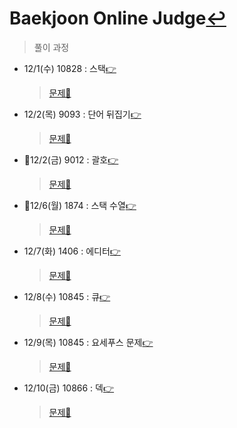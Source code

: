 # Baekjoon Online Judge[↩](../../../)
> 풀이 과정

* 12/1(수) 10828 : 스택[👉](./10828/10828.md)
    > [문제📝](https://www.acmicpc.net/problem/10828)
* 12/2(목) 9093  : 단어 뒤집기[👉](./9093/9093.md)
    > [문제📝](https://www.acmicpc.net/problem/9093)
* 🔳12/2(금) 9012  : 괄호[👉](./9012/9012.md)
    > [문제📝](https://www.acmicpc.net/problem/9012)
* 🔳12/6(월) 1874  : 스택 수열[👉](./1874/1874.md)
    > [문제📝](https://www.acmicpc.net/problem/1874)
* 12/7(화) 1406  : 에디터[👉](./1406/1406.md)
    > [문제📝](https://www.acmicpc.net/problem/1406)
* 12/8(수) 10845  : 큐[👉](./10845/10845.md)
    > [문제📝](https://www.acmicpc.net/problem/10845)
* 12/9(목) 10845  : 요세푸스 문제[👉](./1158/1158.md)
    > [문제📝](https://www.acmicpc.net/problem/1158)
* 12/10(금) 10866  : 덱[👉](./10866/10866.md)
    > [문제📝](https://www.acmicpc.net/problem/10866)